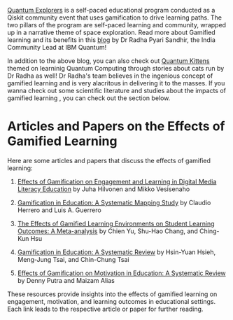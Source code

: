 [Quantum Explorers](http://qisk.it/quantum-explorers) is a self-paced educational program conducted as a Qiskit community event that uses gamification to drive learning paths. The two pillars of the program are self-paced learning and community, wrapped up in a narrative theme of space exploration.
Read more about Gamified learning and its benefits in this [blog](https://medium.com/qiskit/quantum-explorers-a-game-based-approach-to-quantum-education-9b84d0a0ba46) by Dr Radha Pyari Sandhir, the India Community Lead at IBM Quantum!

In addition to the above blog, you can also check out [Quantum Kittens](https://quantum-kittens.github.io/) themed on learninig Quantum Computing through stories about cats run by Dr Radha as well! Dr Radha's team believes in the ingenious concept of gamified learning and is very alacritous in delivering it to the masses. If you wanna check out some scientific literature and studies about the impacts of gamified learning , you can check out the section below.

# Articles and Papers on the Effects of Gamified Learning

Here are some articles and papers that discuss the effects of gamified learning:

1. [Effects of Gamification on Engagement and Learning in Digital Media Literacy Education](https://link.springer.com/article/10.1007/s10956-019-09827-5) by Juha Hilvonen and Mikko Vesisenaho

2. [Gamification in Education: A Systematic Mapping Study](https://www.frontiersin.org/articles/10.3389/fpsyg.2018.00386/full) by Claudio Herrero and Luis A. Guerrero

3. [The Effects of Gamified Learning Environments on Student Learning Outcomes: A Meta-analysis](https://www.sciencedirect.com/science/article/pii/S0360131518300853) by Chien Yu, Shu-Hao Chang, and Ching-Kun Hsu

4. [Gamification in Education: A Systematic Review](https://www.researchgate.net/publication/260019568_Gamification_in_Education_A_Systematic_Review) by Hsin-Yuan Hsieh, Meng-Jung Tsai, and Chin-Chung Tsai

5. [Effects of Gamification on Motivation in Education: A Systematic Review](https://journals.sagepub.com/doi/full/10.1177/2158244019834041) by Denny Putra and Maizam Alias

These resources provide insights into the effects of gamified learning on engagement, motivation, and learning outcomes in educational settings. Each link leads to the respective article or paper for further reading.
